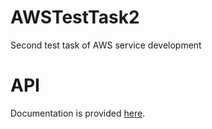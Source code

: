 # AWSTestTask2
 Second test task of AWS service development
# API
 Documentation is provided [here](http://avia.bid/swagger.html).